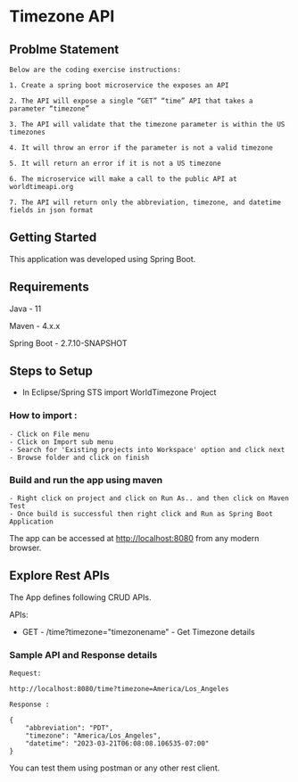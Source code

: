 # Timezone API

## Problme Statement
```
Below are the coding exercise instructions:

1. Create a spring boot microservice the exposes an API

2. The API will expose a single “GET” “time” API that takes a parameter “timezone”

3. The API will validate that the timezone parameter is within the US timezones

4. It will throw an error if the parameter is not a valid timezone

5. It will return an error if it is not a US timezone

6. The microservice will make a call to the public API at worldtimeapi.org

7. The API will return only the abbreviation, timezone, and datetime fields in json format

```

## Getting Started

This application was developed using Spring Boot.

## Requirements

Java - 11

Maven - 4.x.x

Spring Boot - 2.7.10-SNAPSHOT

## Steps to Setup

- In Eclipse/Spring STS import WorldTimezone Project

### How to import : 
	- Click on File menu
	- Click on Import sub menu
	- Search for 'Existing projects into Workspace' option and click next
	- Browse folder and click on finish

### Build and run the app using maven

	- Right click on project and click on Run As.. and then click on Maven Test
	- Once build is successful then right click and Run as Spring Boot Application
	
The app can be accessed at <http://localhost:8080> from any modern browser.

## Explore Rest APIs

The App defines following CRUD APIs.

APIs:

- GET - /time?timezone="timezonename" - Get Timezone details

### Sample API and Response details
```
Request:

http://localhost:8080/time?timezone=America/Los_Angeles

Response : 

{
    "abbreviation": "PDT",
    "timezone": "America/Los_Angeles",
    "datetime": "2023-03-21T06:08:08.106535-07:00"
}
```

You can test them using postman or any other rest client.